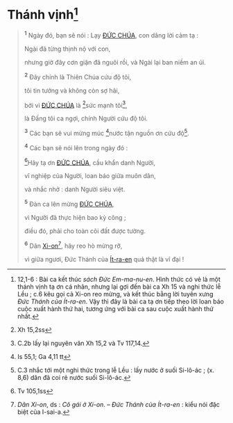 # Thánh vịnh[^1-aae671e8-62b7-44de-9f4c-70c1c078c4f2]

> <sup><b>1</b></sup> Ngày đó, bạn sẽ nói : Lạy [ĐỨC CHÚA](), con dâng lời cảm tạ :
>
> Ngài đã từng thịnh nộ với con,
>
> nhưng giờ đây cơn giận đã nguôi rồi, và Ngài lại ban niềm an ủi.
>
> <sup><b>2</b></sup> Đây chính là Thiên Chúa cứu độ tôi,
>
> tôi tin tưởng và không còn sợ hãi,
>
> bởi vì [ĐỨC CHÚA]() là [^1@-aae671e8-62b7-44de-9f4c-70c1c078c4f2]sức mạnh tôi[^2-aae671e8-62b7-44de-9f4c-70c1c078c4f2],
>
> là Đấng tôi ca ngợi, chính Người cứu độ tôi.
>
> <sup><b>3</b></sup> Các bạn sẽ vui mừng múc [^2@-aae671e8-62b7-44de-9f4c-70c1c078c4f2]nước tận nguồn ơn cứu độ[^3-aae671e8-62b7-44de-9f4c-70c1c078c4f2].
>
> <sup><b>4</b></sup> Các bạn sẽ nói lên trong ngày đó :
>
> [^3@-aae671e8-62b7-44de-9f4c-70c1c078c4f2]Hãy tạ ơn [ĐỨC CHÚA](), cầu khẩn danh Người,
>
> vĩ nghiệp của Người, loan báo giữa muôn dân,
>
> và nhắc nhở : danh Người siêu việt.
>
> <sup><b>5</b></sup> Đàn ca lên mừng [ĐỨC CHÚA](),
>
> vì Người đã thực hiện bao kỳ công ;
>
> điều đó, phải cho toàn cõi đất được tường.
>
> <sup><b>6</b></sup> Dân [Xi-on]()[^4-aae671e8-62b7-44de-9f4c-70c1c078c4f2], hãy reo hò mừng rỡ,
>
> vì giữa ngươi, Đức Thánh của [Ít-ra-en]() quả thật là vĩ đại !

[^1-aae671e8-62b7-44de-9f4c-70c1c078c4f2]: 12,1-6 : Bài ca kết thúc *sách Đức Em-ma-nu-en*. Hình thức có vẻ là một thánh vịnh tạ ơn cá nhân, nhưng lại gợi đến bài ca Xh 15 và nghi thức lễ Lều ; c.6 kêu gọi cả Xi-on reo mừng, và kết thúc bằng lời tuyên xưng *Đức Thánh của Ít-ra-en*. Vậy thì đây là bài ca tạ ơn tiếp theo lời loan báo cuộc xuất hành thứ hai, tương ứng với bài ca sau cuộc xuất hành thứ nhất.
[^2-aae671e8-62b7-44de-9f4c-70c1c078c4f2]: C.2b lấy lại nguyên văn Xh 15,2 và Tv 117,14.
[^3-aae671e8-62b7-44de-9f4c-70c1c078c4f2]: C.3 nhắc tới một nghi thức trong lễ Lều : lấy nước ở suối Si-lô-ác ; (x. 8,6) dân đã coi rẻ nước suối Si-lô-ác.
[^4-aae671e8-62b7-44de-9f4c-70c1c078c4f2]: *Dân Xi-on*, ds : *Cô gái ở Xi-on*. – *Đức Thánh của Ít-ra-en* : kiểu nói đặc biệt của I-sai-a.
[^1@-aae671e8-62b7-44de-9f4c-70c1c078c4f2]: Xh 15,2ss
[^2@-aae671e8-62b7-44de-9f4c-70c1c078c4f2]: Is 55,1; Ga 4,11 tt
[^3@-aae671e8-62b7-44de-9f4c-70c1c078c4f2]: Tv 105,1ss
